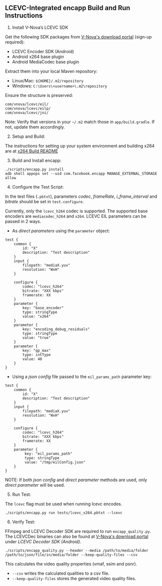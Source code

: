 LCEVC-Integrated encapp Build and Run Instructions
--------------------------------

1. Install V-Nova’s LCEVC SDK

Get the following SDK packages from [V-Nova's download portal](https://download.v-nova.com) (sign-up required):
- LCEVC Encoder SDK (Android)
- Android x264 base plugin
- Android MediaCodec base plugin

Extract them into your local Maven repository:
- Linux/Mac: `${HOME}/.m2/repository`
- Windows: `C:\Users\<username>\.m2\repository`

Ensure the structure is preserved:
```
com/vnova/lcevc/eil/
com/vnova/lcevc/eilp/
com/vnova/lcevc/jni/
```

Note: Verify that versions in your `~/.m2` match those in `app/build.gradle`. If not, update them accordingly.

2. Setup and Build:

The instructions for setting up your system environment and building x264 are at [x264 Build README](lcevc/x264/README.md)

3. Build and Install encapp:

```
./scripts/encapp.py install
adb shell appops set --uid com.facebook.encapp MANAGE_EXTERNAL_STORAGE allow
```

4. Configure the Test Script:

In the test files (`.pbtxt`), parameters _codec_, _frameRate_, _i_frame_interval_ and _bitrate_ should be set in `test.configure`.

Currently, only the `lcevc_h264` codec is supported. The supported base encoders are `mediacodec_h264` and `x264`.
LCEVC EIL parameters can be passed in 2 ways.

- As _direct parameters_ using the `parameter` object:
```
test {
    common {
        id: "X"
        description: "Test description"
    }
    input {
        filepath: "mediaX.yuv"
        resolution: "WxH"
    }
    
    configure {
        codec: "lcevc_h264"
        bitrate: "XXX kbps"
        framerate: XX
    }
    parameter {
        key: "base_encoder"
        type: stringType
        value: "x264" 
    }
    parameter {
        key: "encoding_debug_residuals"
        type: stringType
        value: "true" 
    }
    parameter {
        key: "qp_max"
        type: intType
        value: 40 
    }
}
```

- Using a _json config_ file passed to the `eil_params_path` parameter key:
```
test {
    common {
        id: "X"
        description: "Test description"
    }
    input {
        filepath: "mediaX.yuv"
        resolution: "WxH"
    }
    
    configure {
        codec: "lcevc_h264"
        bitrate: "XXX kbps"
        framerate: XX
    }
    parameter {
         key: "eil_params_path"
         type: stringType
         value: "/tmp/eilConfig.json" 
    }
}
```

NOTE: If both _json config_ and _direct parameter_ methods are used, only _direct parameter_ will be used.

5. Run Test:

The `lcevc` flag must be used when running lcevc encodes.
```
./scripts/encapp.py run tests/lcevc_x264.pbtxt --lcevc
```

6. Verify Test:

FFmpeg and LCEVC Decoder SDK are required to run `encapp_quality.py`.
The LCEVCDec binaries can also be found at [V-Nova's download portal](https://download.v-nova.com) under _LCEVC Decoder SDK (Android)_.

```
./scripts/encapp_quality.py --header --media /path/to/media/folder /path/to/json/file/in/media/folder --keep-quality-files --csv
```
This calculates the video quality properties (vmaf, ssim and psnr).
- `--csv` writes the calculated qualities to a csv file.
- `--keep-quality-files` stores the generated video quality files.